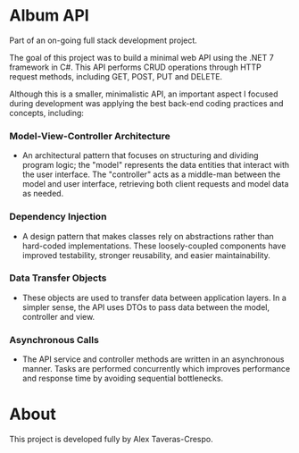 # Album API

Part of an on-going full stack development project.

The goal of this project was to build a minimal web API using the .NET 7 framework in C#. This API performs CRUD operations through HTTP request methods, including GET, POST, PUT and DELETE. 

Although this is a smaller, minimalistic API, an important aspect I focused during development was applying the best back-end coding practices and concepts, including: 

### Model-View-Controller Architecture
* An architectural pattern that focuses on structuring and dividing program logic; the "model" represents the data entities that interact with the user interface. The "controller" acts as a middle-man between the model and user interface, retrieving both client requests and model data as needed. 

### Dependency Injection
* A design pattern that makes classes rely on abstractions rather than hard-coded implementations. These loosely-coupled components have improved testability, stronger reusability, and easier maintainability. 

### Data Transfer Objects
* These objects are used to transfer data between application layers. In a simpler sense, the API uses DTOs to pass data between the model, controller and view. 

### Asynchronous Calls
* The API service and controller methods are written in an asynchronous manner. Tasks are performed concurrently which improves performance and response time by avoiding sequential bottlenecks.


# About
This project is developed fully by Alex Taveras-Crespo.
